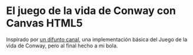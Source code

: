 # El juego de la vida de Conway con Canvas HTML5

Inspirado por [un difunto canal](https://www.youtube.com/watch?v=SjH4CcOAcsg), una implementación básica del Juego de la vida de Conway, pero al final hecho a mi bola.